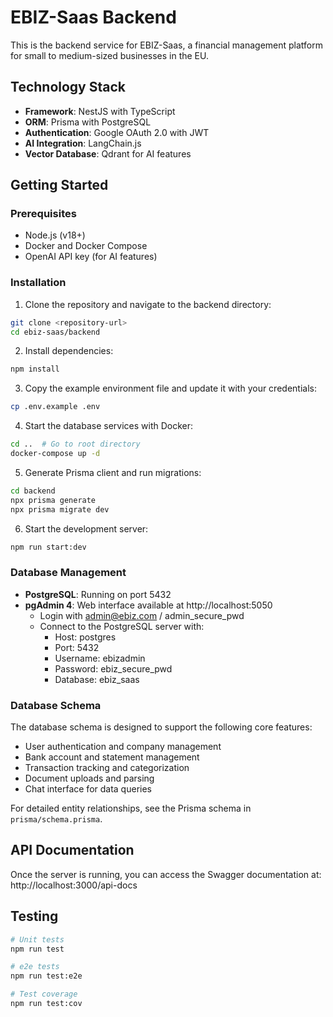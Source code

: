 # EBIZ-Saas Backend

This is the backend service for EBIZ-Saas, a financial management platform for small to medium-sized businesses in the EU.

## Technology Stack

- **Framework**: NestJS with TypeScript
- **ORM**: Prisma with PostgreSQL
- **Authentication**: Google OAuth 2.0 with JWT
- **AI Integration**: LangChain.js
- **Vector Database**: Qdrant for AI features

## Getting Started

### Prerequisites

- Node.js (v18+)
- Docker and Docker Compose
- OpenAI API key (for AI features)

### Installation

1. Clone the repository and navigate to the backend directory:

```bash
git clone <repository-url>
cd ebiz-saas/backend
```

2. Install dependencies:

```bash
npm install
```

3. Copy the example environment file and update it with your credentials:

```bash
cp .env.example .env
```

4. Start the database services with Docker:

```bash
cd ..  # Go to root directory
docker-compose up -d
```

5. Generate Prisma client and run migrations:

```bash
cd backend
npx prisma generate
npx prisma migrate dev
```

6. Start the development server:

```bash
npm run start:dev
```

### Database Management

- **PostgreSQL**: Running on port 5432
- **pgAdmin 4**: Web interface available at http://localhost:5050
  - Login with admin@ebiz.com / admin_secure_pwd
  - Connect to the PostgreSQL server with:
    - Host: postgres
    - Port: 5432
    - Username: ebizadmin
    - Password: ebiz_secure_pwd
    - Database: ebiz_saas

### Database Schema

The database schema is designed to support the following core features:

- User authentication and company management
- Bank account and statement management
- Transaction tracking and categorization
- Document uploads and parsing
- Chat interface for data queries

For detailed entity relationships, see the Prisma schema in `prisma/schema.prisma`.

## API Documentation

Once the server is running, you can access the Swagger documentation at:
http://localhost:3000/api-docs

## Testing

```bash
# Unit tests
npm run test

# e2e tests
npm run test:e2e

# Test coverage
npm run test:cov
``` 